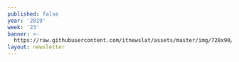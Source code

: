 ```yaml
---
published: false
year: '2019'
week: '23'
banner: >-
  https://raw.githubusercontent.com/itnewslat/assets/master/img/728x90/Banner-Resumen.jpg
layout: newsletter
---
```

